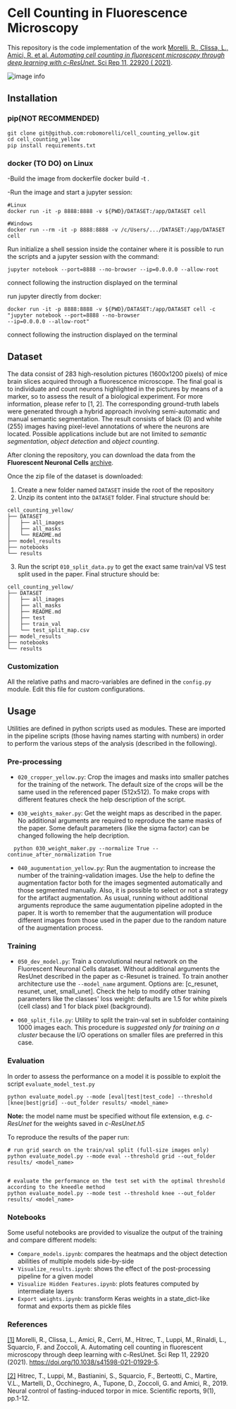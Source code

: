 # Cell Counting in Fluorescence Microscopy

This repository is the code implementation of the work [Morelli, R., Clissa, L., Amici, R. et al. 
*Automating cell counting in fluorescent microscopy through deep learning with c-ResUnet.* Sci Rep 11, 22920 (
2021)](https://www.nature.com/articles/s41598-021-01929-5).

![image info](./cover.jpg)

## Installation

### pip(NOT RECOMMENDED)

```commandline
git clone git@github.com:robomorelli/cell_counting_yellow.git
cd cell_counting_yellow
pip install requirements.txt
```

### docker (TO DO) on Linux

-Build the image from dockerfile docker build -t .

-Run the image and start a jupyter session:
```commandline
#Linux
docker run -it -p 8888:8888 -v ${PWD}/DATASET:/app/DATASET cell

#Windows
docker run --rm -it -p 8888:8888 -v /c/Users/.../DATASET:/app/DATASET cell
```

Run initialize a shell session inside the container where it is possible to run the scripts and a jupyter session with
the command:
```commandline
jupyter notebook --port=8888 --no-browser --ip=0.0.0.0 --allow-root
```
connect following the instruction displayed on the terminal

run jupyter directly from docker:
```commandline
docker run -it -p 8888:8888 -v ${PWD}/DATASET:/app/DATASET cell -c "jupyter notebook --port=8888 --no-browser
--ip=0.0.0.0 --allow-root"
```

connect following the instruction displayed on the terminal

## Dataset

The data consist of 283 high-resolution pictures (1600x1200 pixels) of mice brain slices acquired through a fluorescence
microscope. The final goal is to individuate and count neurons highlighted in the pictures by means of a marker, so to
assess the result of a biological experiment. For more information, please refer to [1, 2]. The corresponding
ground-truth labels were generated through a hybrid approach involving semi-automatic and manual semantic segmentation.
The result consists of black (0) and white (255) images having pixel-level annotations of where the neurons are located.
Possible applications include but are not limited to *semantic segmentation*, *object detection*
and *object counting*.

After cloning the repository, you can download the data from the **Fluorescent Neuronal
Cells** [archive](http://amsacta.unibo.it/6706/).

Once the zip file of the dataset is downloaded:

1. Create a new folder named `DATASET` inside the root of the repository
2. Unzip its content into the `DATASET` folder. Final structure should be:

```commandline
cell_counting_yellow/
├── DATASET
│   ├── all_images
│   ├── all_masks
│   └── README.md
├── model_results
├── notebooks
└── results
```

3. Run the script `010_split_data.py` to get the exact same train/val VS test split used in the paper. Final structure
   should be:

```commandline
cell_counting_yellow/
├── DATASET
│   ├── all_images
│   ├── all_masks
│   ├── README.md
│   ├── test
│   ├── train_val
│   └── test_split_map.csv
├── model_results
├── notebooks
└── results
```

### Customization

All the relative paths and macro-variables are defined in the `config.py` module. Edit this file for custom
configurations.

## Usage

Utilities are defined in python scripts used as modules. These are imported in the pipeline scripts (those having names
starting with numbers) in order to perform the various steps of the analysis (described in the following).

### Pre-processing

- `020_cropper_yellow.py`: Crop the images and masks into smaller patches for the training of the network. The default
  size of the crops will be the same used in the referenced paper (512x512). To make crops with different features check
  the help description of the script.

- `030_weights_maker.py`: Get the weight maps as described in the paper. No additional arguments are required to
  reproduce the same masks of the paper. Some default parameters (like the sigma factor) can be changed following the
  help decription.

```commandline
  python 030_weight_maker.py --normalize True --continue_after_normalization True
```

- `040_augumentation_yellow.py`: Run the augmentation to increase the number of the training-validation images. Use the
  help to define the augmentation factor both for the images segmented automatically and those segmented manually. Also,
  it is possible to select or not a strategy for the artifact augmentation. As usual, running without additional
  arguments reproduce the same augumentation pipeline adopted in the paper. It is worth to remember that the
  augumentation will produce different images from those used in the paper due to the random nature of the augmentation
  process.

### Training

- `050_dev_model.py`: Train a convolutional neural network on the Fluorescent Neuronal Cells dataset. Without additional
  arguments the ResUnet described in the paper as c-Resunet is trained. To train another architecture use
  the `--model_name` argument. Options are: [c_resunet, resunet, unet, small_unet]. Check the help to modify other
  training parameters like the classes' loss weight: defaults are 1.5 for white pixels (cell class) and 1 for black
  pixel (background).

- `060_split_file.py`: Utility to split the train-val set in subfolder containing 1000 images each. This procedure is
  *suggested only for training on a cluster* because the I/O operations on smaller files are preferred in this case.

### Evaluation

In order to assess the performance on a model it is possible to exploit the script `evaluate_model_test.py`

```commandline
python evaluate_model.py --mode [eval|test|test_code] --threshold [knee|best|grid] --out_folder results/ <model_name>
```

**Note:** the model name must be specified without file extension, e.g. *c-ResUnet* for the weights saved in
*c-ResUnet.h5*

To reproduce the results of the paper run:

```commandline
# run grid search on the train/val split (full-size images only)
python evaluate_model.py --mode eval --threshold grid --out_folder results/ <model_name>


# evaluate the performance on the test set with the optimal threshold according to the kneedle method
python evaluate_model.py --mode test --threshold knee --out_folder results/ <model_name>
```

### Notebooks

Some useful notebooks are provided to visualize the output of the training and compare different models:

- `Compare_models.ipynb`: compares the heatmaps and the object detection abilities of multiple models side-by-side
- `Visualize_results.ipynb`: shows the effect of the post-processing pipeline for a given model
- `Visualize Hidden Features.ipynb`: plots features computed by intermediate layers
- `Export weights.ipynb`: transform Keras weights in a state_dict-like format and exports them as pickle files

### References

[[1]](https://doi.org/10.1038/s41598-021-01929-5) Morelli, R., Clissa, L., Amici, R., Cerri, M., Hitrec, T., Luppi, M.,
Rinaldi, L., Squarcio, F. and Zoccoli, A. Automating cell counting in fluorescent microscopy through deep learning with
c-ResUnet. Sci Rep 11, 22920 (2021). https://doi.org/10.1038/s41598-021-01929-5.

[[2]](https://www.nature.com/articles/s41598-019-51841-2) Hitrec, T., Luppi, M., Bastianini, S., Squarcio, F.,
Berteotti, C., Martire, V.L., Martelli, D., Occhinegro, A., Tupone, D., Zoccoli, G. and Amici, R., 2019. Neural control
of fasting-induced torpor in mice. Scientific reports, 9(1), pp.1-12.